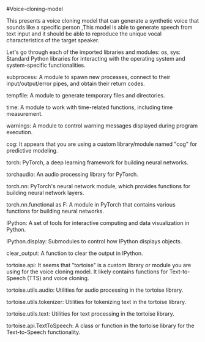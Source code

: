 #Voice-cloning-model

This presents a voice cloning model that can generate a synthetic voice that sounds like a specific person ,This model is able to generate speech from text input and it should be able to reproduce the unique vocal characteristics of the target speaker.

Let's go through each of the imported libraries and modules:
os, sys: Standard Python libraries for interacting with the operating system and system-specific functionalities.

subprocess: A module to spawn new processes, connect to their input/output/error pipes, and obtain their return codes.

tempfile: A module to generate temporary files and directories.

time: A module to work with time-related functions, including time measurement.

warnings: A module to control warning messages displayed during program execution.

cog: It appears that you are using a custom library/module named "cog" for predictive modeling.

torch: PyTorch, a deep learning framework for building neural networks.

torchaudio: An audio processing library for PyTorch.

torch.nn: PyTorch's neural network module, which provides functions for building neural network layers.

torch.nn.functional as F: A module in PyTorch that contains various functions for building neural networks.

IPython: A set of tools for interactive computing and data visualization in Python.

IPython.display: Submodules to control how IPython displays objects.

clear_output: A function to clear the output in IPython.

tortoise.api: It seems that "tortoise" is a custom library or module you are using for the voice cloning model. It likely contains functions for Text-to-Speech (TTS) and voice cloning.

tortoise.utils.audio: Utilities for audio processing in the tortoise library.

tortoise.utils.tokenizer: Utilities for tokenizing text in the tortoise library.

tortoise.utils.text: Utilities for text processing in the tortoise library.

tortoise.api.TextToSpeech: A class or function in the tortoise library for the Text-to-Speech functionality.



